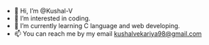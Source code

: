 - 👋 Hi, I’m @Kushal-V
- 👀 I’m interested in coding.
- 🌱 I’m currently learning C language and web developing.
- 📫 You can reach me by my email kushalvekariya98@gmail.com
